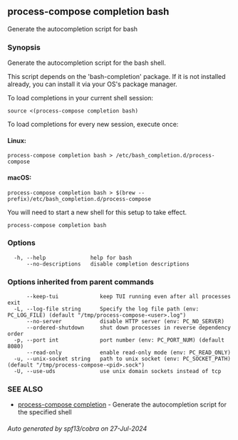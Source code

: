 ## process-compose completion bash

Generate the autocompletion script for bash

### Synopsis

Generate the autocompletion script for the bash shell.

This script depends on the 'bash-completion' package.
If it is not installed already, you can install it via your OS's package manager.

To load completions in your current shell session:

	source <(process-compose completion bash)

To load completions for every new session, execute once:

#### Linux:

	process-compose completion bash > /etc/bash_completion.d/process-compose

#### macOS:

	process-compose completion bash > $(brew --prefix)/etc/bash_completion.d/process-compose

You will need to start a new shell for this setup to take effect.


```
process-compose completion bash
```

### Options

```
  -h, --help              help for bash
      --no-descriptions   disable completion descriptions
```

### Options inherited from parent commands

```
      --keep-tui             keep TUI running even after all processes exit
  -L, --log-file string      Specify the log file path (env: PC_LOG_FILE) (default "/tmp/process-compose-<user>.log")
      --no-server            disable HTTP server (env: PC_NO_SERVER)
      --ordered-shutdown     shut down processes in reverse dependency order
  -p, --port int             port number (env: PC_PORT_NUM) (default 8080)
      --read-only            enable read-only mode (env: PC_READ_ONLY)
  -u, --unix-socket string   path to unix socket (env: PC_SOCKET_PATH) (default "/tmp/process-compose-<pid>.sock")
  -U, --use-uds              use unix domain sockets instead of tcp
```

### SEE ALSO

* [process-compose completion](process-compose_completion.md)	 - Generate the autocompletion script for the specified shell

###### Auto generated by spf13/cobra on 27-Jul-2024
